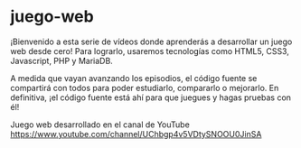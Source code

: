 # juego-web

¡Bienvenido a esta serie de vídeos donde aprenderás a desarrollar un juego web desde cero! Para lograrlo, usaremos tecnologías como HTML5, CSS3, Javascript, PHP y MariaDB.

A medida que vayan avanzando los episodios, el código fuente se compartirá con todos para poder estudiarlo, compararlo o mejorarlo. En definitiva, ¡el código fuente está ahí para que juegues y hagas pruebas con él!

Juego web desarrollado en el canal de YouTube https://www.youtube.com/channel/UChbgp4v5VDtySNOOU0JinSA
